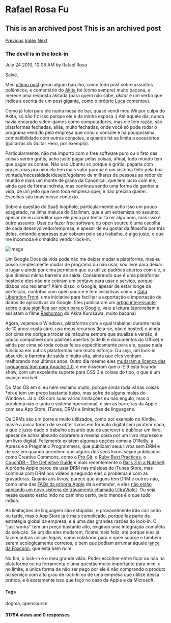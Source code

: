 Rafael Rosa Fu
==============

This is an archived post This is an archived post
-------------------------------------------------

[Previous](../../../posts/2010/08/palestra-no-dia-emmy-diaemmy.html)
[Index](../../../index.html)
[Next](../../../posts/2010/07/lutando-contra-uma-bateria.html)

### The devil is in the lock-in

July 24 2010, 10:08 AM by Rafael Rosa

Salve,

Meu [último post](http://rafaelrosafu.com/lutando-contra-uma-bateria)
gerou algum barulho, como todo post sobre assuntos polêmicos, e
comentário do [Akita](http://twitter.com/AkitaOnRails) foi (como sempre)
muito bacana, e merece uma resposta akitada (para quem não sabe,
*akitar* é um verbo que indica a escrita de um post gigante, como o
próprio [Luca](http://twitter.com/LucaBastos) comentou).

Como já falei para ele numa mesa de bar, quase vendi meu Wii por culpa
do Akita, só não fiz isso porque ele é da minha esposa :) Até aquele
dia, nunca havia encarado video-games como computadores, mas ele tem
razão, são plataformas fechadas, aliás, muito fechadas, onde você só
pode rodar o programa vendido pela empresa que criou o console e há
pouquíssima compatibilidade com outros consoles, e quando há se limita a
acessórios (guitarras do Guitar Hero, por exemplo).

Particularmente, não me importo com o free software puro ou o fato das
coisas serem grátis, acho justo pagar pelas coisas, afinal, todo mundo
tem que pagar as contas. Não uso Ubuntu só porque é grátis, pagaria com
prazer, mas pra mim ela tem mais valor porque é um sistema feito pela
boa vontade/necessidade/desejo/egoísmo de milhares de pessoas ao redor
do mundo e mais um monte de grana da Canonical, que tem lucro com ele,
ainda que de forma indireta, mas continua sendo uma forma de ganhar a
vida, de um jeito que nem toda empresa quer, e não precisa querer.
Escolhas são boas nesse contexto.

Sobre a questão do SaaS loophole, particularmente acho isso um pouco
exagerado, na linha maluca do Stallman, que é um extremista no assunto,
apesar de eu acreditar que ele peca por tentar fazer algo bom, mas isso
é outro assunto. Usar ou fazer free software ou open source é uma
escolha de cada desenvolvedor/empresa, e apesar de eu gostar da
filosofia por trás deles, entendo empresas que cobram pelo seu trabalho,
é algo justo, o que me incomoda é o maldito vendor lock-in.

![image](../../../image/2010/07/12200698-lock6.jpg)

Um Google Docs da vida pode não me deixar mudar a plataforma, mas eu
posso simplesmente mudar de programa ou não usar, sou livre para deixar
o lugar e ainda por cima permitem que eu utilize padrões abertos com
ele, o que diminui minha barreira de saída. Considerando que é uma
plataforma hosted e eles não me cobram um centavo para usar o serviço,
porque diabos vou reclamar? Além disso, o Google, apesar de estar longe
da perfeição, contribui com open source e tem iniciativas como a [Data
Liberation Front](http://www.dataliberation.org), uma iniciativa para
facilitar a exportação e importação de dados de aplicativos do Google.
Eles publicaram um [artigo interessante sobre o que significa ser open
para o
Google](http://googleblog.blogspot.com/2009/12/meaning-of-open.html),
vale a leitura (aproveitem e assistam o filme
[Rashomon](http://en.wikipedia.org/wiki/Rashomon_(film)) do Akira
Kurosawa, muito bacana)

Agora, vejamos o Windows, plataforma com a qual trabalhei durante mais
de 10 anos: custa caro, usa meus recursos (leia-se, não é hosted) e
ainda por cima me obriga a trocar de máquina sempre que atualiza a
versão, é pouco compatível com padrões abertos (vide IE e documentos do
Office) e ainda por cima só roda coisas feitas especificamente para ele,
quase nada funciona em outras plataformas sem muito esforço. Ou seja, um
lock-in absurdo, a barreira de saída é muito alta, ainda que eles venham
melhorando nos últimos anos. Outro dia mesmo eles [mudaram a licença das
linguagens Iron para Apache
2.0](http://www.theregister.co.uk/2010/07/19/dot_net_iron_languages_dlr_apache/),
e me disseram que o IE 9 está ficando show, com um excelente suporte
para CSS 3 e coisas do tipo, o que é um avanço incrível.

Do Mac OS em si eu nem reclamo muito, porque ainda roda várias coisas
\*nix e tem um preço bastante baixo, mas sofre de alguns males do
Windows. Já o iOS com suas várias limitações eu não engulo, mas o
problema não é tanto o sistema operacional, e sim as barreiras da Apple
com seu App Store, iTunes, DRMs e limitações de linguagens.

Os DRMs são um porre e muito utilizados, como por exemplo no Kindle, mas
é a única forma de se obter livros em formato digital sem piratear nada,
o que é justo dado o trabalho absurdo que dá escrever e publicar um
livro, apesar de achar absurdo cobrarem a mesma coisa por um livro
impresso e um livro digital. Felizmente existem algumas opções como a
O'Reilly, a Apress e a Pragmatic Programmers, que publicam seus livros
sem DRM e de vez em quando permitem que alguns dos seus livros sejam
publicados como Creative Commons, como o [Pro
Git](http://progit.org/about.html), o [Ruby Best
Practices](http://rubybestpractices.com/), o [CouchDB - The Definitive
Guide](http://books.couchdb.org/relax/) e mais recentemente o [Rails 3
in a Nutshell](http://rails-nutshell.labs.oreilly.com/). A própria Apple
parou de usar DRM nas músicas do iTunes Store, mas continua com DRM nos
vídeos e segundo eles o problema é com as gravadoras. Quanto aos livros,
parece que alguns tem DRM e outros não, como uma das [FAQs da própria
Apple](http://support.apple.com/kb/HT4059) dá a entender, e eles [não
estão apoiando um novo sistema de travamento chamado
UltraViolet](http://macmagazine.com.br/2010/07/20/ultraviolet-novo-sistema-de-drm-servira-de-teste-para-o-poder-da-apple/).
Ou seja, nesse quesito estão indo no caminho certo, pelo menos é o que
tudo indica.

As limitações de linguagem são estúpidas, e provavelmente irão cair cedo
ou tarde, mas o App Store já é mais complicado, porque faz parte da
estratégia global da empresa, e é uma das grandes razões do lock-in. O
"just works" tem um preço bastante alto, exigindo uma integração
completa da solução. Se um dia eles mudarem, ficarei mais feliz, até
porque eles já fazem outras coisas legais, como colaborar para o open
source e também serem ecologicamente corretos, e bem que podiam arrumar
aquele [lance da
Foxconn](http://www.engadget.com/2010/05/19/undercover-chinese-reporter-exposes-foxconn-working-conditions/),
que está bem ruim.

No fim, o lock-in é o meu grande vilão. Poder escolher entre ficar ou
não na plataforma ou na ferramenta é uma questão muito importante para
mim, e no limite, a única forma de não ser pego por ele é não comprando
o produto ou serviço com alto grau de lock-in ou de uma empresa que
utilize dessa prática, e é exatamente isso que faço no caso da Apple e
da Microsoft.

#### Tags

dogma, opensource

#### 31794 views and 0 responses



